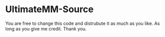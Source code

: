 # UltimateMM-Source

You are free to change this code and distrubute it as much as you like.
As long as you give me credit. Thank you.
